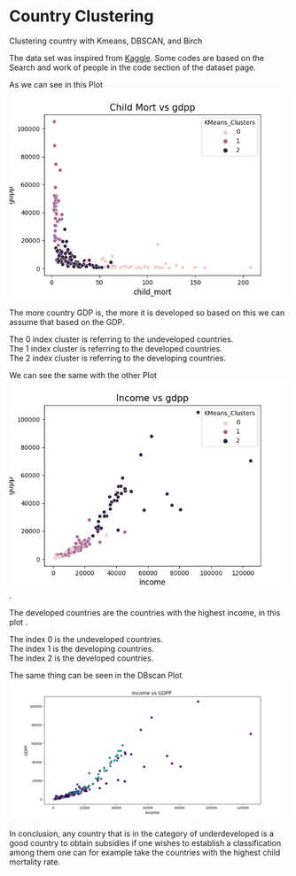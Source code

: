 # Country Clustering
Clustering country with Kmeans, DBSCAN, and Birch

The data set was inspired from [Kaggle](https://www.kaggle.com/datasets/rohan0301/unsupervised-learning-on-country-data).
Some codes are based on the Search and work of people in the code section of the dataset page.

As we can see in this Plot![](Plots/Kmeans_Clusters_child_mort.png)

The more country GDP is, the more it is developed so based on this we can assume that based on the GDP.  

The 0 index cluster is referring to the undeveloped countries.  
The 1 index cluster is referring to the developed countries.  
The 2 index cluster is referring to the developing countries.  

We can see the same with the other Plot![](Plots/Kmeans_Clusters_income.png).  

The developed countries are the countries with the highest income, in this plot .

The index 0 is the undeveloped countries.  
The index 1 is the developing countries.  
The index 2 is the developed countries.  

The same thing can be seen in the DBscan Plot![](Plots/DBSCAN_Clusters_income.png)

In conclusion, any country that is in the category of underdeveloped is a good country to obtain subsidies if one wishes to establish a classification among them one can for example take the countries with the highest child mortality rate.